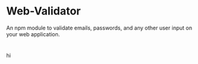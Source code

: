 # Web-Validator
An npm module to validate emails, passwords, and any other user input on your web application.
#
hi
